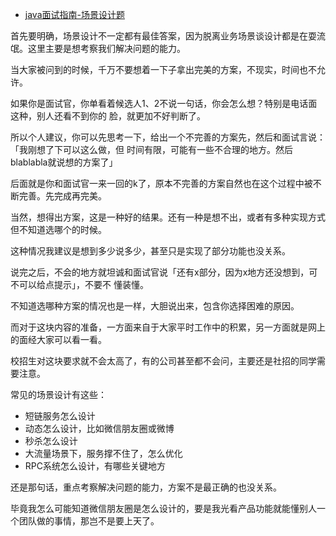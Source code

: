 
- [java面试指南-场景设计题](https://www.yuque.com/itwanger/gykdzg/bagsiezw07vwvgn1)

首先要明确，场景设计不一定都有最佳答案，因为脱离业务场景谈设计都是在耍流氓。这里主要是想考察我们解决问题的能力。

当大家被问到的时候，千万不要想着一下子拿出完美的方案，不现实，时间也不允许。

如果你是面试官，你单看着候选人1、2不说一句话，你会怎么想？特别是电话面这种，别人还看不到你的
脸，就更加不好判断了。

所以个人建议，你可以先思考一下，给出一个不完善的方案先，然后和面试言说：「我刚想了下可以这么做，但
时间有限，可能有一些不合理的地方。然后blablabla就说想的方案了」

后面就是你和面试官一来一回的k了，原本不完善的方案自然也在这个过程中被不断完善。先完成再完美。

当然，想得出方案，这是一种好的结果。还有一种是想不出，或者有多种实现方式但不知道选哪个的时候。

这种情况我建议是想到多少说多少，甚至只是实现了部分功能也没关系。

说完之后，不会的地方就坦诚和面试官说「还有x部分，因为x地方还没想到，可不可以给点提示」，不要不
懂装懂。

不知道选哪种方案的情况也是一样，大胆说出来，包含你选择困难的原因。

而对于这块内容的准备，一方面来自于大家平时工作中的积累，另一方面就是网上的面经大家可以看一看。

校招生对这块要求就不会太高了，有的公司甚至都不会问，主要还是社招的同学需要注意。

常见的场景设计有这些：
- 短链服务怎么设计
- 动态怎么设计，比如微信朋友圈或微博
- 秒杀怎么设计
- 大流量场景下，服务撑不住了，怎么优化
- RPC系统怎么设计，有哪些关键地方

还是那句话，重点考察解决问题的能力，方案不是最正确的也没关系。

毕竟我怎么可能知道微信朋友圈是怎么设计的，要是我光看产品功能就能懂别人一个团队做的事情，那岂不是要上天了。

























